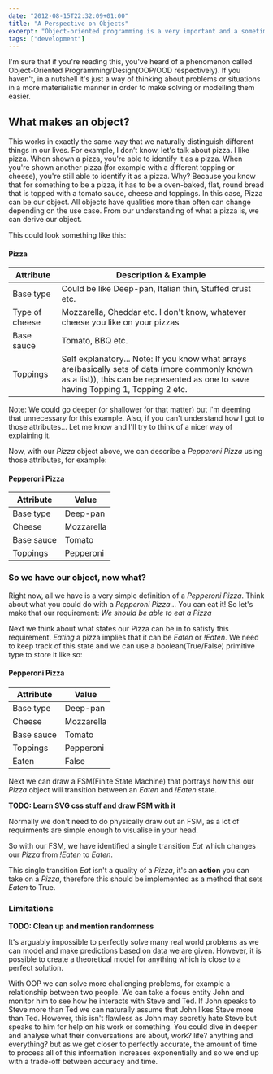 ```yaml
---
date: "2012-08-15T22:32:09+01:00"
title: "A Perspective on Objects"
excerpt: "Object-oriented programming is a very important and a sometimes challenging concept in Computer Science. This post will detail my interpretation of it and the way I use it to solve challenges in development."
tags: ["development"]
---
```



I'm sure that if you're reading this, you've heard of a phenomenon called Object-Oriented Programming/Design(OOP/OOD respectively). If you haven't, in a nutshell it's just a way of thinking about problems or situations in a more materialistic manner in order to make solving or modelling them easier.

## What makes an object?

This works in exactly the same way that we naturally distinguish different things in our lives.
For example, I don’t know, let's talk about pizza. I like pizza. When shown a pizza, you're able to identify it as a pizza. When you're shown another pizza (for example with a different topping or cheese), you're still able to identify it as a pizza. Why? Because you know that for something to be a pizza, it has to be a oven-baked, flat, round bread that is topped with a tomato sauce, cheese and toppings. In this case, Pizza can be our object. All objects have qualities more than often can change depending on the use case. From our understanding of what a pizza is, we can derive our object.

This could look something like this:

#### Pizza

Attribute       | Description & Example
----------------|-----------------------------------------------------------------------------------------------------------------------------------------------
Base type       | Could be like Deep-pan, Italian thin, Stuffed crust etc.
Type of cheese  | Mozzarella, Cheddar etc. I don't know, whatever cheese you like on your pizzas
Base sauce      | Tomato, BBQ etc.
Toppings        | Self explanatory... Note: If you know what arrays are(basically sets of data (more commonly known as a list)), this can be represented as one to save having Topping 1, Topping 2 etc.


Note: We could go deeper (or shallower for that matter) but I'm deeming that unnecessary for this example. Also, if you can't understand how I got to those attributes... Let me know and I'll try to think of a nicer way of explaining it.

Now, with our *Pizza* object above, we can describe a *Pepperoni Pizza* using those attributes, for example:

#### Pepperoni Pizza

Attribute   | Value
------------|-------------
Base type   | Deep-pan
Cheese      | Mozzarella
Base sauce  | Tomato
Toppings    | Pepperoni


### So we have our object, now what?
Right now, all we have is a very simple definition of a *Pepperoni Pizza*. Think about what you could do with a *Pepperoni Pizza*... You can eat it! So let's make that our requirement: *We should be able to eat a Pizza*

Next we think about what states our Pizza can be in to satisfy this requirement. *Eating* a pizza implies that it can be *Eaten* or *!Eaten*.
We need to keep track of this state and we can use a boolean(True/False) primitive type to store it like so:

#### Pepperoni Pizza

Attribute   | Value
------------|---------------
Base type   | Deep-pan
Cheese      | Mozzarella
Base sauce  | Tomato
Toppings    | Pepperoni
Eaten       | False

Next we can draw a FSM(Finite State Machine) that portrays how this our *Pizza* object will transition between an *Eaten* and *!Eaten* state.

**TODO: Learn SVG css stuff and draw FSM with it**

Normally we don't need to do physically draw out an FSM, as a lot of requirments are simple enough to visualise in your head.

So with our FSM, we have identified a single transition *Eat* which changes our *Pizza* from *!Eaten* to *Eaten*.

This single transition *Eat* isn't a quality of a *Pizza*, it's an **action** you can take on a *Pizza*, therefore this should be implemented as a method that sets *Eaten* to True.

### Limitations

**TODO: Clean up and mention randomness**

It's arguably impossible to perfectly solve many real world problems as we can model and make predictions based on data we are given. However, it is possible to create a theoretical model for anything which is close to a perfect solution.

With OOP we can solve more challenging problems, for example a relationship between two people. We can take a focus entity John and monitor him to see how he interacts with Steve and Ted. If John speaks to Steve more than Ted we can naturally assume that John likes Steve more than Ted. However, this isn't flawless as John may secretly hate Steve but speaks to him for help on his work or something. You could dive in deeper and analyse what their conversations are about, work? life? anything and everything? but as we get closer to perfectly accurate, the amount of time to process all of this information increases exponentially and so we end up with a trade-off between accuracy and time.
